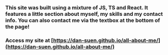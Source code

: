 ### This site was built using a mixture of JS, TS and React. It features a little section about myself, my skills and my contact info. You can also contact me via the textbox at the bottom of the page!

### Access my site at [https://dan-suen.github.io/all-about-me/](https://dan-suen.github.io/all-about-me/)
